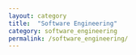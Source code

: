 ```yaml
---
layout: category
title:  "Software Engineering"
category: software_engineering
permalink: /software_engineering/
---
```

